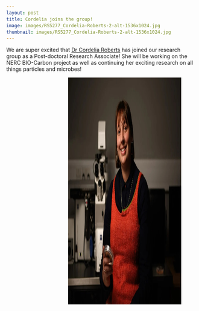 ```yaml
---
layout: post
title: Cordelia joins the group!
image: images/RS5277_Cordelia-Roberts-2-alt-1536x1024.jpg
thumbnail: images/RS5277_Cordelia-Roberts-2-alt-1536x1024.jpg
---
```


We are super excited that [Dr Cordelia Roberts](https://e-cavan.github.io/About/) has joined our research group as a Post-doctoral Research Associate! She will be working on the NERC BIO-Carbon project as well as continuing her exciting research on all things particles and microbes! 


<figure>
<img src="/Images/RS5277_Cordelia-Roberts-2-alt-1536x1024.jpg" style="float: right;" width = "300" height = "600" alt="" align = "right" >
</figure>




